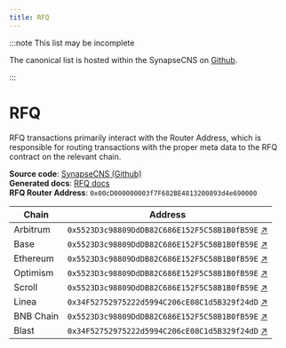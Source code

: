 ```yaml
---
title: RFQ
---
```


:::note This list may be incomplete

The canonical list is hosted within the SynapseCNS on [Github](https://github.com/synapsecns/synapse-contracts).

:::

# RFQ

RFQ transactions primarily interact with the Router Address, which is responsible for routing transactions with the proper meta data to the RFQ contract on the relevant chain.

**Source code**: [SynapseCNS (Github)](https://github.com/synapsecns/sanguine/tree/master/packages/contracts-rfq)\
**Generated docs**: [RFQ docs](https://vercel-rfq-docs.vercel.app/contracts/FastBridge.sol/contract.FastBridge.html)\
**RFQ Router Address**: `0x00cD000000003f7F682BE4813200893d4e690000`

| Chain    | Address |
| -------- | ------- |
| Arbitrum | `0x5523D3c98809DdDB82C686E152F5C58B1B0fB59E` [↗](https://arbiscan.io/address/0x5523D3c98809DdDB82C686E152F5C58B1B0fB59E)             |
| Base     | `0x5523D3c98809DdDB82C686E152F5C58B1B0fB59E` [↗](https://basescan.org/address/0x5523D3c98809DdDB82C686E152F5C58B1B0fB59E)            |
| Ethereum | `0x5523D3c98809DdDB82C686E152F5C58B1B0fB59E` [↗](https://etherscan.io/address/0x5523D3c98809DdDB82C686E152F5C58B1B0fB59E)            |
| Optimism | `0x5523D3c98809DdDB82C686E152F5C58B1B0fB59E` [↗](https://optimistic.etherscan.io/address/0x5523D3c98809DdDB82C686E152F5C58B1B0fB59E) |
| Scroll   | `0x5523D3c98809DdDB82C686E152F5C58B1B0fB59E` [↗](https://scrollscan.com/address/0x5523D3c98809DdDB82C686E152F5C58B1B0fB59E)          |
| Linea    | `0x34F52752975222d5994C206cE08C1d5B329f24dD` [↗](https://lineascan.build/address/0x34F52752975222d5994C206cE08C1d5B329f24dD)         |
| BNB Chain| `0x5523D3c98809DdDB82C686E152F5C58B1B0fB59E` [↗](https://bscscan.com/address/0x5523D3c98809DdDB82C686E152F5C58B1B0fB59E)             |
| Blast    | `0x34F52752975222d5994C206cE08C1d5B329f24dD` [↗](https://blastscan.io/address/0x34F52752975222d5994C206cE08C1d5B329f24dD)            |
